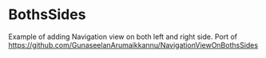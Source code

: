 # BothsSides
Example of adding Navigation view on both left and right side. Port of https://github.com/GunaseelanArumaikkannu/NavigationViewOnBothsSides
